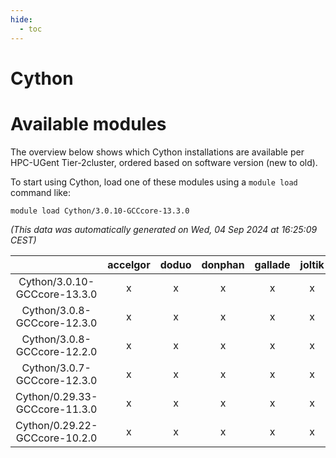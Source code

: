 ```yaml
---
hide:
  - toc
---
```


Cython
======

# Available modules


The overview below shows which Cython installations are available per HPC-UGent Tier-2cluster, ordered based on software version (new to old).

To start using Cython, load one of these modules using a `module load` command like:

```shell
module load Cython/3.0.10-GCCcore-13.3.0
```

*(This data was automatically generated on Wed, 04 Sep 2024 at 16:25:09 CEST)*  

| |accelgor|doduo|donphan|gallade|joltik|shinx|skitty|
| :---: | :---: | :---: | :---: | :---: | :---: | :---: | :---: |
|Cython/3.0.10-GCCcore-13.3.0|x|x|x|x|x|x|x|
|Cython/3.0.8-GCCcore-12.3.0|x|x|x|x|x|x|x|
|Cython/3.0.8-GCCcore-12.2.0|x|x|x|x|x|-|x|
|Cython/3.0.7-GCCcore-12.3.0|x|x|x|x|x|-|x|
|Cython/0.29.33-GCCcore-11.3.0|x|x|x|x|x|-|x|
|Cython/0.29.22-GCCcore-10.2.0|x|x|x|x|x|-|x|
